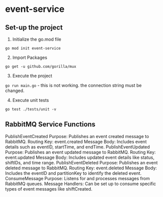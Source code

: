 # event-service

## Set-up the project

1. Initialize the go.mod file

`go mod init event-service`

2. Import Packages  

`go get -u github.com/gorilla/mux`

3. Execute the project

`go run main.go` - this is not working. the connection string must be changed.

4. Execute unit tests

`go test ./tests/unit -v`


## RabbitMQ Service Functions
PublishEventCreated
Purpose: Publishes an event created message to RabbitMQ.
Routing Key: event.created
Message Body: Includes event details such as eventID, startTime, and endTime.
PublishEventUpdated
Purpose: Publishes an event updated message to RabbitMQ.
Routing Key: event.updated
Message Body: Includes updated event details like status, shiftIDs, and time range.
PublishEventDeleted
Purpose: Publishes an event deleted message to RabbitMQ.
Routing Key: event.deleted
Message Body: Includes the eventID and partitionKey to identify the deleted event.
ConsumeMessage
Purpose: Listens for and processes messages from RabbitMQ queues.
Message Handlers: Can be set up to consume specific types of event messages like shiftCreated.